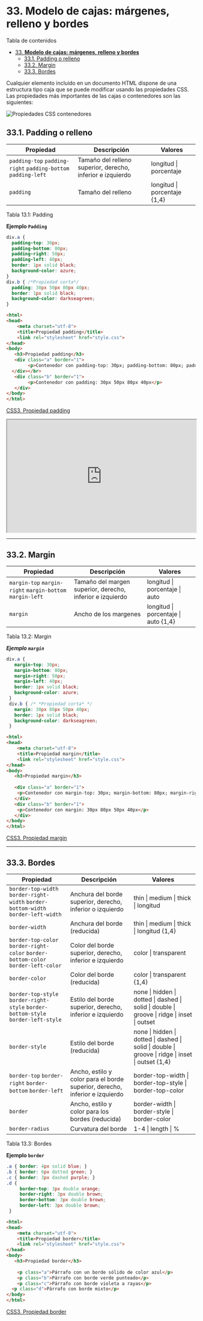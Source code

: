 # 33. **Modelo de cajas: márgenes, relleno y bordes**

Tabla de contenidos

- [33. **Modelo de cajas: márgenes, relleno y bordes**](#33-modelo-de-cajas-márgenes-relleno-y-bordes)
  - [33.1. Padding o relleno](#331-padding-o-relleno)
  - [33.2. Margin](#332-margin)
  - [33.3. Bordes](#333-bordes)

Cualquier elemento incluido en un documento HTML dispone de una estructura tipo caja que se puede modificar usando las propiedades CSS. Las propiedades más importantes de las cajas o contenedores son las siguientes:

![Propiedades CSS contenedores](img/Propiedades-cajas-y-contenedores-en-CSS.png)

## 33.1. Padding o relleno

| Propiedad | Descripción | Valores |
| --- | --- | --- |
| `padding-top` `padding-right` `padding-bottom` `padding-left` | Tamaño del relleno superior, derecho, inferior e izquierdo | longitud \| porcentaje |
| `padding` | Tamaño del relleno | longitud \| porcentaje {1,4} |
Tabla 13.1: Padding

**Ejemplo `Padding`**

```css
div.a {
  padding-top: 30px;
  padding-bottom: 80px;
  padding-right: 50px;
  padding-left: 40px;
  border: 1px solid black;
  background-color: azure;
}
div.b { /*Propiedad corta*/
  padding: 30px 50px 80px 40px;
  border: 1px solid black;
  background-color: darkseagreen;
}
```

```html
<html>
<head>
    <meta charset="utf-8"> 
    <title>Propiedad padding</title> 
    <link rel="stylesheet" href="style.css"> 
</head>
<body>
   <h3>Propiedad padding</h3>
   <div class="a" border="1">
        <p>Contenedor con padding-top: 30px; padding-bottom: 80px; padding: 50px; padding: 40px;</p>
  </div></br>
   <div class="b" border="1">
        <p>Contenedor con padding: 30px 50px 80px 40px</p>
   </div>
</body>
</html>
```



[CSS3. Propiedad padding](https://codepen.io/sergio-rey-personal/pen/yLeVpVR)


<iframe
  src="https://codepen.io/sergio-rey-personal/pen/yLeVpVR"
  style="width:100%; height:300px;"
></iframe>

* * * * *

## 33.2. Margin

| Propiedad | Descripción | Valores |
| --- | --- | --- |
| `margin-top` `margin-right` `margin-bottom` `margin-left` | Tamaño del margen superior, derecho, inferior e izquierdo | longitud \| porcentaje \| auto |
| `margin` | Ancho de los margenes | longitud \| porcentaje \| auto {1,4} |
Tabla 13.2: Margin

***Ejemplo `margin`***

```css
div.a {
   margin-top: 30px;
   margin-bottom: 80px;
   margin-right: 50px;
   margin-left: 40px;
   border: 1px solid black;
   background-color: azure;
 }
 div.b { /* *Propiedad corta* */
   margin: 30px 80px 50px 40px;
   border: 1px solid black;
   background-color: darkseagreen;
 }
```

```html
<html>
<head>
    <meta charset="utf-8"> 
    <title>Propiedad margin</title> 
    <link rel="stylesheet" href="style.css"> 
</head>
<body>
   <h3>Propiedad margin</h3>
   
   <div class="a" border="1">
    <p>Contenedor con margin-top: 30px; margin-bottom: 80px; margin-right: 50px; margin-left: 40px;</p>
   </div>
   <div class="b" border="1">
    <p>Contenedor con margin: 30px 80px 50px 40px</p>
   </div>
</body>
</html>
```

[CSS3. Propiedad margin](https://codepen.io/sergio-rey-personal/pen/eYJBygX)

* * * * *

## 33.3. Bordes

| Propiedad | Descripción | Valores |
| --- | --- | --- |
| `border-top-width` `border-right-width` `border-bottom-width` `border-left-width` | Anchura del borde superior, derecho, inferior o izquierdo | thin \| medium \| thick \| longitud |
| `border-width` | Anchura del borde (reducida) | thin \| medium \| thick \| longitud {1,4} |
| `border-top-color border-right-color` `border-bottom-color` `border-left-color` | Color del borde superior, derecho, inferior e izquierdo | color \| transparent |
| `border-color` | Color del borde (reducida) | color \| transparent {1,4} |
| `border-top-style border-right-style` `border-bottom-style` `border-left-style` | Estilo del borde superior, derecho, inferior e izquierdo | none \| hidden \| dotted \| dashed \| solid \| double \| groove \| ridge \| inset \| outset |
| `border-style` | Estilo del borde (reducida) | none \| hidden \| dotted \| dashed \| solid \| double \| groove \| ridge \| inset \| outset {1,4} |
| `border-top` `border-right` `border-bottom` `border-left` | Ancho, estilo y color para el borde superior, derecho, inferior e izquierdo | border-top-width \| border-top-style \| border-top-color |
| `border` | Ancho, estilo y color para los bordes (reducida) | border-width \| border-style \| border-color |
| `border-radius` | Curvatura del borde | 1-4 \| length \| % |
Tabla 13.3: Bordes

**Ejemplo `border`**

```css
.a { border: 4px solid blue; }
.b { border: 6px dotted green; }
.c { border: 3px dashed purple; }
.d {
     border-top: 3px double orange;
     border-right: 3px double brown;
     border-bottom: 3px double brown;
     border-left: 3px double brown;
 }
```

```html
<html>
<head>
    <meta charset="utf-8"> 
    <title>Propiedad border</title> 
    <link rel="stylesheet" href="style.css"> 
</head>
<body>
   <h3>Propiedad border</h3>
   
    <p class="a">Párrafo con un borde sólido de color azul</p>
    <p class="b">Párrafo con borde verde punteado</p>
    <p class="c">Párrafo con borde violeta a rayas</p>
  <p class="d">Párrafo con borde mixto</p>
</body>
</html>
```

[CSS3. Propiedad border](https://codepen.io/sergio-rey-personal/pen/xxZRprx)